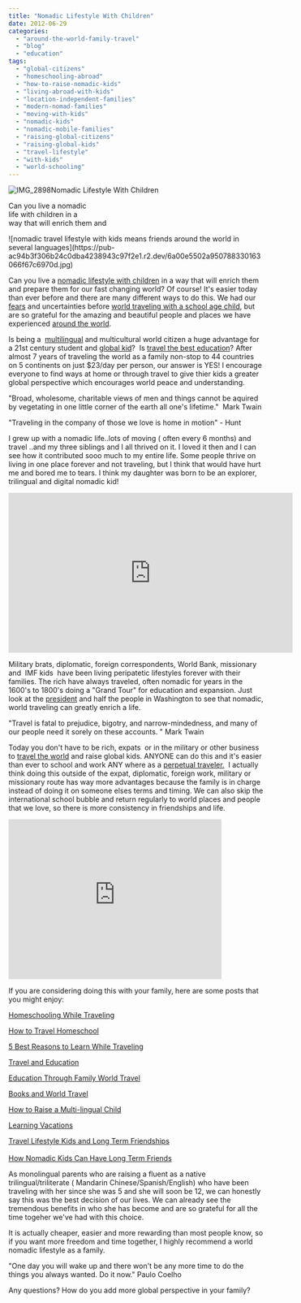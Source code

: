 ```yaml
---
title: "Nomadic Lifestyle With Children"
date: 2012-06-29
categories: 
  - "around-the-world-family-travel"
  - "blog"
  - "education"
tags: 
  - "global-citizens"
  - "homeschooling-abroad"
  - "how-to-raise-nomadic-kids"
  - "living-abroad-with-kids"
  - "location-independent-families"
  - "modern-nomad-families"
  - "moving-with-kids"
  - "nomadic-kids"
  - "nomadic-mobile-families"
  - "raising-global-citizens"
  - "raising-global-kids"
  - "travel-lifestyle"
  - "with-kids"
  - "world-schooling"
---
```


![IMG_2898](https://pub-ac94b3f306b24c0dba4238943c97f2e1.r2.dev/6a00e5502a95078833016767632338970b.jpg)Nomadic Lifestyle With Children

Can you live a nomadic  
life with children in a  
way that will enrich them and

<!--more--> ![nomadic travel lifestyle with kids means friends around the world in several languages](https://pub-ac94b3f306b24c0dba4238943c97f2e1.r2.dev/6a00e5502a950788330163066f67c6970d.jpg)  
  
Can you live a [nomadic lifestyle with children](https://pub-ac94b3f306b24c0dba4238943c97f2e1.r2.dev/2008/06/how-to-do-exten.html "How to live a nomadic travel life with children") in a way that will enrich them and prepare them for our fast changing world? Of course! It's easier today than ever before and there are many different ways to do this. We had our [fears](https://pub-ac94b3f306b24c0dba4238943c97f2e1.r2.dev/2011/10/travel-distasters-vacation-nightmares.html "travel disasters and fears") and uncertainties before [world traveling with a school age child](https://pub-ac94b3f306b24c0dba4238943c97f2e1.r2.dev/2012/04/best-friends-around-the-world-traveling-with-school-age-kids.html "world traveling with a school age child"), but are so grateful for the amazing and beautiful people and places we have experienced [around the world](https://pub-ac94b3f306b24c0dba4238943c97f2e1.r2.dev/2010/04/around-the-world-family-travel-soultravelers3-digital-nomad-global-international-family-travel.html "around the world family travel").  
  
Is being a  [multilingual](https://pub-ac94b3f306b24c0dba4238943c97f2e1.r2.dev/2011/06/how-to-raise-a-bilingual-or-multi-lingual-child.html "how to raise multilingual children") and multicultural world citizen a huge advantage for a 21st century student and [global kid](https://pub-ac94b3f306b24c0dba4238943c97f2e1.r2.dev/2011/07/how-to-and-why-raise-a-global-kid.html "how to raise a global kid")?  Is [travel the best education](https://pub-ac94b3f306b24c0dba4238943c97f2e1.r2.dev/2012/02/travel-schooling-learning-through-travel.html "travel the best education")? After almost 7 years of traveling the world as a family non-stop to 44 countries on 5 continents on just $23/day per person, our answer is YES! I encourage everyone to find ways at home or through travel to give thier kids a greater global perspective which encourages world peace and understanding.  
  
"Broad, wholesome, charitable views of men and things cannot be aquired by vegetating in one little corner of the earth all one's lifetime."  Mark Twain  
  
"Traveling in the company of those we love is home in motion" - Hunt

I grew up with a nomadic life..lots of moving ( often every 6 months) and travel ..and my three siblings and I all thrived on it. I loved it then and I can see how it contributed sooo much to my entire life. Some people thrive on living in one place forever and not traveling, but I think that would have hurt me and bored me to tears. I think my daughter was born to be an explorer, trilingual and digital nomadic kid!  
  

<iframe src="http://www.youtube.com/embed/wn9rDTZj-m4?rel=0" frameborder="0" height="315" width="560"></iframe>

  
  
Military brats, diplomatic, foreign correspondents, World Bank, missionary and  IMF kids  have been living peripatetic lifestyles forever with their families. The rich have always traveled, often nomadic for years in the 1600's to 1800's doing a "Grand Tour" for education and expansion. Just look at the [president](http://www.thedailybeast.com/articles/2008/11/26/obamas-third-culture-team.html "president obama") and half the people in Washington to see that nomadic, world traveling can greatly enrich a life.  
  
"Travel is fatal to prejudice, bigotry, and narrow-mindedness, and many of our people need it sorely on these accounts. " Mark Twain

Today you don't have to be rich, expats  or in the military or other business to [travel the world](https://pub-ac94b3f306b24c0dba4238943c97f2e1.r2.dev/2008/06/how-to-do-exten.html "how to travel the world") and raise global kids. ANYONE can do this and it's easier than ever to school and work ANY where as a [perpetual traveler.](perpetual%20traveler "perpetual travel")  I actually think doing this outside of the expat, diplomatic, foreign work, military or missionary route has way more advantages because the family is in charge instead of doing it on someone elses terms and timing. We can also skip the international school bubble and return regularly to world places and people that we love, so there is more consistency in friendships and life.  
  

<iframe src="http://www.youtube.com/embed/L1AspeNfcGE?rel=0" frameborder="0" height="315" width="420"></iframe>

  
  
If you are considering doing this with your family, here are some posts that you might enjoy:  
  

[Homeschooling While Traveling](https://pub-ac94b3f306b24c0dba4238943c97f2e1.r2.dev/2010/03/long-term-family-travel-homeschool-roadschool-world-school-digitalnomad-lifestyle-design-virtual-.html "Homeschooling while traveling")  
  
[How to Travel Homeschool](https://pub-ac94b3f306b24c0dba4238943c97f2e1.r2.dev/2010/04/family-travel-homeschool-education-global-students-lifestyle-design-location-independent-4hww-around.html "Travel Homeschool")  
  
[5 Best Reasons to Learn While Traveling](https://pub-ac94b3f306b24c0dba4238943c97f2e1.r2.dev/2011/09/learning-while-traveling-travel-homeschool-road-school-abroad-5-best-reasons.html "5 best reasons to learn whlle traveling")  
  
[Travel and Education](https://pub-ac94b3f306b24c0dba4238943c97f2e1.r2.dev/2010/01/seth-godin-lynchpin-education-travel-new-economy-digital-nomad.html "travel education")  
  
[Education Through Family World Travel](https://pub-ac94b3f306b24c0dba4238943c97f2e1.r2.dev/2009/04/how-to-travel-the-world-as-a-digital-nomad-family.html "education through family world travel")  
  
[Books and World Travel](https://pub-ac94b3f306b24c0dba4238943c97f2e1.r2.dev/2011/08/minimalist-living-family-travel-lifestyle-books.html "Books and world travel")  
  
[How to Raise a Multi-lingual Child](https://pub-ac94b3f306b24c0dba4238943c97f2e1.r2.dev/2011/06/how-to-raise-a-bilingual-or-multi-lingual-child-2.html "how to raise a multilingual child")  
  
[Learning Vacations](https://pub-ac94b3f306b24c0dba4238943c97f2e1.r2.dev/2011/09/learning-vacations-educational-trips-that-teach-kids.html "Learning Vacations")  
  
[](https://pub-ac94b3f306b24c0dba4238943c97f2e1.r2.dev/2011/09/learning-vacations-educational-trips-that-teach-kids.html "kids and friendships on the road")[Travel Lifestyle Kids and Long Term Friendships](https://pub-ac94b3f306b24c0dba4238943c97f2e1.r2.dev/2011/02/kids-friends-travel-on-the-ultimate-family-adventure.html "travel lifestyle kids and long term friendships")  
[  
How Nomadic Kids Can Have Long Term Friends](https://pub-ac94b3f306b24c0dba4238943c97f2e1.r2.dev/2010/05/globe-trotting-location-independent-kids-friends-perpetual-travelers-tck-long-term-family-travel-.html "how nomadic kids can have long term friends")  
  
As monolingual parents who are raising a fluent as a native trilingual/triliterate ( Mandarin Chinese/Spanish/English) who have been traveling with her since she was 5 and she will soon be 12, we can honestly say this was the best decision of our lives. We can already see the tremendous benefits in who she has become and are so grateful for all the time togeher we've had with this choice.  
  
It is actually cheaper, easier and more rewarding than most people know, so if you want more freedom and time together, I highly recommend a world nomadic lifestyle as a family.  
  
  
"One day you will wake up and there won't be any more time to do the things you always wanted. Do it now." Paulo Coelho  
  
Any questions? How do you add more global perspective in your family?  
  
[](https://pub-ac94b3f306b24c0dba4238943c97f2e1.r2.dev/2011/07/how-to-and-why-raise-a-global-kid.html "how and why to raise a global kid")
